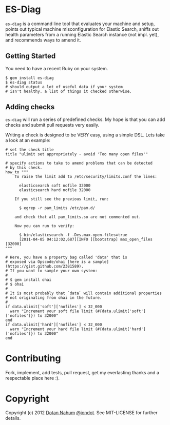 # ES-Diag

`es-diag` is a command line tool that evaluates your machine and setup, points out typical machine misconfiguration for Elastic Search, sniffs out health parameters from a running Elastic Search instance (not impl. yet), and recommends ways to amend it.




## Getting Started

You need to have a recent Ruby on your system.

    $ gem install es-diag
    $ es-diag status
    # should output a lot of useful data if your system
    # isn't healthy. a list of things it checked otherwise.


## Adding checks

`es-diag` will run a series of predefined checks. My hope is that you can add checks and
submit pull requests very easily.  


Writing a check is designed to be VERY easy, using a simple DSL. Lets take a look at an
example:

    # set the check title
    title "ulimit set appropriately - avoid 'Too many open files'"

    # specify actions to take to amend problems that can be detected
    # by this check.
    how_to """
        To raise the limit add to /etc/security/limits.conf the lines:

          elasticsearch soft nofile 32000
          elasticsearch hard nofile 32000
        
        If you still see the previous limit, run:

          $ egrep -r pam_limits /etc/pam.d/
        
        and check that all pam_limits.so are not commented out.

        Now you can run to verify:

          $ bin/elasticsearch -f -Des.max-open-files=true
          [2011-04-05 04:12:02,687][INFO ][bootstrap] max_open_files [32000]
    """

    # Here, you have a property bag called 'data' that is 
    # exposed via Opscode/ohai [here is a sample](https://gist.github.com/2381589).
    # If you want to sample your own system:
    # 
    # $ gem install ohai
    # $ ohai
    # 
    # It is most probably that `data` will contain additional properties
    # not originating from ohai in the future.
    #
    if data.ulimit['soft']['nofiles'] < 32_000
      warn "Increment your soft file limit (#{data.ulimit['soft']['nofiles']}) to 32000"
    end
    if data.ulimit['hard']['nofiles'] < 32_000
      warn "Increment your hard file limit (#{data.ulimit['hard']['nofiles']}) to 32000"
    end



# Contributing

Fork, implement, add tests, pull request, get my everlasting thanks and a respectable place here :).


# Copyright


Copyright (c) 2012 [Dotan Nahum](http://gplus.to/dotan) [@jondot](http://twitter.com/jondot). See MIT-LICENSE for further details.


